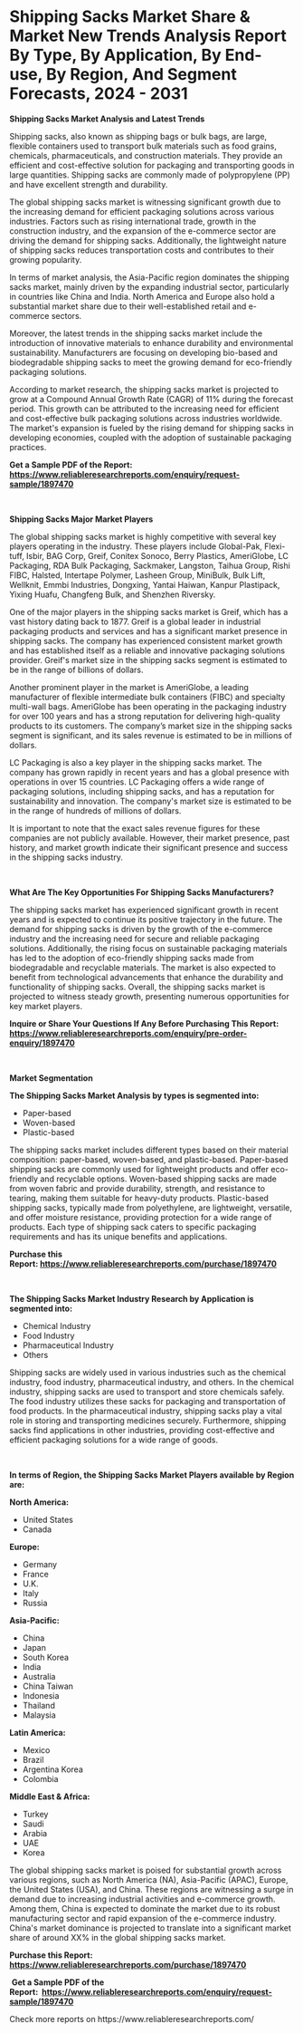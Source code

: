 <p><h1>Shipping Sacks Market Share & Market New Trends Analysis Report By Type, By Application, By End-use, By Region, And Segment Forecasts, 2024 - 2031</h1></p><p><strong>Shipping Sacks Market Analysis and Latest Trends</strong></p>
<p><p>Shipping sacks, also known as shipping bags or bulk bags, are large, flexible containers used to transport bulk materials such as food grains, chemicals, pharmaceuticals, and construction materials. They provide an efficient and cost-effective solution for packaging and transporting goods in large quantities. Shipping sacks are commonly made of polypropylene (PP) and have excellent strength and durability.</p><p>The global shipping sacks market is witnessing significant growth due to the increasing demand for efficient packaging solutions across various industries. Factors such as rising international trade, growth in the construction industry, and the expansion of the e-commerce sector are driving the demand for shipping sacks. Additionally, the lightweight nature of shipping sacks reduces transportation costs and contributes to their growing popularity.</p><p>In terms of market analysis, the Asia-Pacific region dominates the shipping sacks market, mainly driven by the expanding industrial sector, particularly in countries like China and India. North America and Europe also hold a substantial market share due to their well-established retail and e-commerce sectors.</p><p>Moreover, the latest trends in the shipping sacks market include the introduction of innovative materials to enhance durability and environmental sustainability. Manufacturers are focusing on developing bio-based and biodegradable shipping sacks to meet the growing demand for eco-friendly packaging solutions.</p><p>According to market research, the shipping sacks market is projected to grow at a Compound Annual Growth Rate (CAGR) of 11% during the forecast period. This growth can be attributed to the increasing need for efficient and cost-effective bulk packaging solutions across industries worldwide. The market's expansion is fueled by the rising demand for shipping sacks in developing economies, coupled with the adoption of sustainable packaging practices.</p></p>
<p><strong>Get a Sample PDF of the Report:&nbsp; <a href="https://www.reliableresearchreports.com/enquiry/request-sample/1897470">https://www.reliableresearchreports.com/enquiry/request-sample/1897470</a></strong></p>
<p>&nbsp;</p>
<p><strong>Shipping Sacks Major Market Players</strong></p>
<p><p>The global shipping sacks market is highly competitive with several key players operating in the industry. These players include Global-Pak, Flexi-tuff, Isbir, BAG Corp, Greif, Conitex Sonoco, Berry Plastics, AmeriGlobe, LC Packaging, RDA Bulk Packaging, Sackmaker, Langston, Taihua Group, Rishi FIBC, Halsted, Intertape Polymer, Lasheen Group, MiniBulk, Bulk Lift, Wellknit, Emmbi Industries, Dongxing, Yantai Haiwan, Kanpur Plastipack, Yixing Huafu, Changfeng Bulk, and Shenzhen Riversky.</p><p>One of the major players in the shipping sacks market is Greif, which has a vast history dating back to 1877. Greif is a global leader in industrial packaging products and services and has a significant market presence in shipping sacks. The company has experienced consistent market growth and has established itself as a reliable and innovative packaging solutions provider. Greif's market size in the shipping sacks segment is estimated to be in the range of billions of dollars.</p><p>Another prominent player in the market is AmeriGlobe, a leading manufacturer of flexible intermediate bulk containers (FIBC) and specialty multi-wall bags. AmeriGlobe has been operating in the packaging industry for over 100 years and has a strong reputation for delivering high-quality products to its customers. The company’s market size in the shipping sacks segment is significant, and its sales revenue is estimated to be in millions of dollars.</p><p>LC Packaging is also a key player in the shipping sacks market. The company has grown rapidly in recent years and has a global presence with operations in over 15 countries. LC Packaging offers a wide range of packaging solutions, including shipping sacks, and has a reputation for sustainability and innovation. The company's market size is estimated to be in the range of hundreds of millions of dollars.</p><p>It is important to note that the exact sales revenue figures for these companies are not publicly available. However, their market presence, past history, and market growth indicate their significant presence and success in the shipping sacks industry.</p></p>
<p>&nbsp;</p>
<p><strong>What Are The Key Opportunities For Shipping Sacks Manufacturers?</strong></p>
<p><p>The shipping sacks market has experienced significant growth in recent years and is expected to continue its positive trajectory in the future. The demand for shipping sacks is driven by the growth of the e-commerce industry and the increasing need for secure and reliable packaging solutions. Additionally, the rising focus on sustainable packaging materials has led to the adoption of eco-friendly shipping sacks made from biodegradable and recyclable materials. The market is also expected to benefit from technological advancements that enhance the durability and functionality of shipping sacks. Overall, the shipping sacks market is projected to witness steady growth, presenting numerous opportunities for key market players.</p></p>
<p><strong>Inquire or Share Your Questions If Any Before Purchasing This Report: <a href="https://www.reliableresearchreports.com/enquiry/pre-order-enquiry/1897470">https://www.reliableresearchreports.com/enquiry/pre-order-enquiry/1897470</a></strong></p>
<p>&nbsp;</p>
<p><strong>Market Segmentation</strong></p>
<p><strong>The Shipping Sacks Market Analysis by types is segmented into:</strong></p>
<p><ul><li>Paper-based</li><li>Woven-based</li><li>Plastic-based</li></ul></p>
<p><p>The shipping sacks market includes different types based on their material composition: paper-based, woven-based, and plastic-based. Paper-based shipping sacks are commonly used for lightweight products and offer eco-friendly and recyclable options. Woven-based shipping sacks are made from woven fabric and provide durability, strength, and resistance to tearing, making them suitable for heavy-duty products. Plastic-based shipping sacks, typically made from polyethylene, are lightweight, versatile, and offer moisture resistance, providing protection for a wide range of products. Each type of shipping sack caters to specific packaging requirements and has its unique benefits and applications.</p></p>
<p><strong>Purchase this Report:&nbsp;<a href="https://www.reliableresearchreports.com/purchase/1897470">https://www.reliableresearchreports.com/purchase/1897470</a></strong></p>
<p>&nbsp;</p>
<p><strong>The Shipping Sacks Market Industry Research by Application is segmented into:</strong></p>
<p><ul><li>Chemical Industry</li><li>Food Industry</li><li>Pharmaceutical Industry</li><li>Others</li></ul></p>
<p><p>Shipping sacks are widely used in various industries such as the chemical industry, food industry, pharmaceutical industry, and others. In the chemical industry, shipping sacks are used to transport and store chemicals safely. The food industry utilizes these sacks for packaging and transportation of food products. In the pharmaceutical industry, shipping sacks play a vital role in storing and transporting medicines securely. Furthermore, shipping sacks find applications in other industries, providing cost-effective and efficient packaging solutions for a wide range of goods.</p></p>
<p>&nbsp;</p>
<p><strong>In terms of Region, the Shipping Sacks Market Players available by Region are:</strong></p>
<p>
    <p> <strong> North America: </strong>
        <ul>
            <li>United States</li>
            <li>Canada</li>
        </ul>
        </p> 
    <p> <strong> Europe: </strong>
        <ul>
            <li>Germany</li>
            <li>France</li>
            <li>U.K.</li>
            <li>Italy</li>
            <li>Russia</li>
        </ul>
        </p> 
    <p> <strong> Asia-Pacific: </strong>
        <ul>
            <li>China</li>
            <li>Japan</li>
            <li>South Korea</li>
            <li>India</li>
            <li>Australia</li>
            <li>China Taiwan</li>
            <li>Indonesia</li>
            <li>Thailand</li>
            <li>Malaysia</li>
        </ul>
        </p> 
    <p> <strong> Latin America: </strong>
        <ul>
            <li>Mexico</li>
            <li>Brazil</li>
            <li>Argentina Korea</li>
            <li>Colombia</li>
        </ul>
        </p> 
    <p> <strong> Middle East & Africa: </strong>
        <ul>
            <li>Turkey</li>
            <li>Saudi</li>
            <li>Arabia</li>
            <li>UAE</li>
            <li>Korea</li>
        </ul>
    </p>
    </p>
<p><p>The global shipping sacks market is poised for substantial growth across various regions, such as North America (NA), Asia-Pacific (APAC), Europe, the United States (USA), and China. These regions are witnessing a surge in demand due to increasing industrial activities and e-commerce growth. Among them, China is expected to dominate the market due to its robust manufacturing sector and rapid expansion of the e-commerce industry. China's market dominance is projected to translate into a significant market share of around XX% in the global shipping sacks market.</p></p>
<p><strong>Purchase this Report: <a href="https://www.reliableresearchreports.com/purchase/1897470">https://www.reliableresearchreports.com/purchase/1897470</a></strong></p>
<p>&nbsp;<strong>Get a Sample PDF of the Report:&nbsp;&nbsp;<a href="https://www.reliableresearchreports.com/enquiry/request-sample/1897470">https://www.reliableresearchreports.com/enquiry/request-sample/1897470</a></strong></p>
<p><strong></strong></p>
<p>Check more reports on https://www.reliableresearchreports.com/</p>